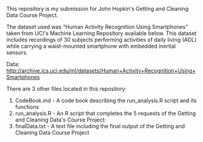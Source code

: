 This repository is my submission for John Hopkin's Getting and Cleaning Data Course Project. 

The dataset used was "Human Activity Recognition Using Smartphones" taken from UCI's Machine Learning Repository available below. This dataset includes 
recordings of 30 subjects performing activities of daily living (ADL) while carrying a waist-mounted smartphone with 
embedded inertial sensors. 

Data: http://archive.ics.uci.edu/ml/datasets/Human+Activity+Recognition+Using+Smartphones

There are 3 other files located in this repository:

1. CodeBook.md - A code book describing the run_analysis.R script and its functions
2. run_analysis.R - An R script that completes the 5 requests of the Getting and Cleaning Data's Course Project:      
3. finalData.txt - A text file including the final output of the Getting and Cleaning Data Course Project
